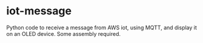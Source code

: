 # iot-message
Python code to receive a message from AWS iot, using MQTT, and display it on an OLED device.  Some assembly required. 
